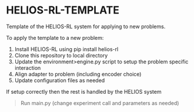 # HELIOS-RL-TEMPLATE

Template of the HELIOS-RL system for applying to new problems.

To apply the template to a new problem:

1. Install HELIOS-RL using pip install helios-rl
2. Clone this repository to local directory
3. Update the environment>engine.py script to setup the problem specific interaction
4. Align adapter to problem (including encoder choice) 
5. Update configuration files as needed

If setup correctly then the rest is handled by the HELIOS system
> Run main.py (change experiment call and parameters as needed)


